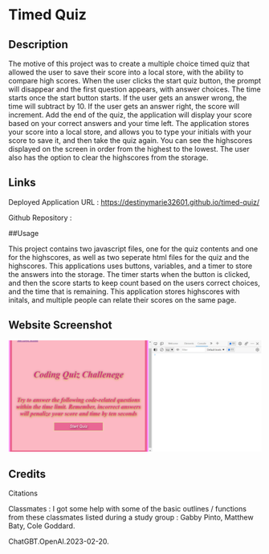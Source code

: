 # Timed Quiz
## Description

The motive of this project was to create a multiple choice timed quiz that allowed the user to save their score into a local store, with the ability to compare high scores. When the user clicks the start quiz button, the prompt will disappear and the first question appears, with answer choices. The time starts once the start button starts. If the user gets an answer wrong, the time will subtract by 10. If the user gets an answer right, the score will increment. Add the end of the quiz, the application will display your score based on your correct answers and your time left. The application stores your score into a local store, and allows you to type your initials with your score to save it, and then take the quiz again. You can see the highscores displayed on the screen in order from the highest to the lowest. The user also has the option to clear the highscores from the storage.

## Links

Deployed Application URL : https://destinymarie32601.github.io/timed-quiz/

Github Repository : 

##Usage

This project contains two javascript files, one for the quiz contents and one for the highscores, as well as two seperate html files for the quiz and the highscores. This applications uses buttons, variables, and a timer to store the answers into the storage. The timer starts when the button is clicked, and then the score starts to keep count based on the users correct choices, and the time that is remaining. This application stores highscores with initals, and multiple people can relate their scores on the same page. 
## Website Screenshot
![Alt Texts](assets/images/Screenshot%20(5).png)

## Credits

 Citations

 Classmates : I got some help with some of the basic outlines / functions from these classmates listed during a study group : Gabby Pinto, Matthew Baty, Cole Goddard.

 ChatGBT.OpenAI.2023-02-20.
